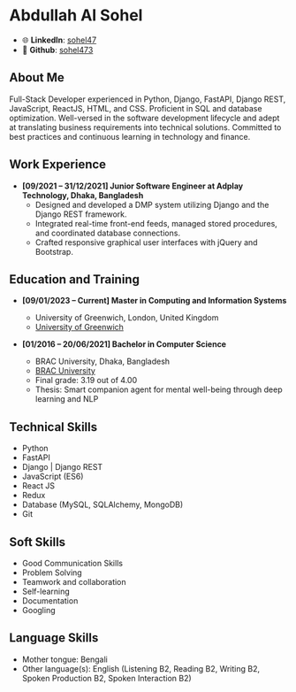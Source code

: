 # Abdullah Al Sohel

- 🌐 **LinkedIn**: [sohel47](https://www.linkedin.com/in/sohel47/)
- 💼 **Github**: [sohel473](https://github.com/sohel473)

## About Me

Full-Stack Developer experienced in Python, Django, FastAPI, Django REST, JavaScript, ReactJS, HTML, and CSS. Proficient in SQL and database optimization. Well-versed in the software development lifecycle and adept at translating business requirements into technical solutions. Committed to best practices and continuous learning in technology and finance.

## Work Experience

- **[09/2021 – 31/12/2021] Junior Software Engineer at Adplay Technology, Dhaka, Bangladesh**
  - Designed and developed a DMP system utilizing Django and the Django REST framework.
  - Integrated real-time front-end feeds, managed stored procedures, and coordinated database connections.
  - Crafted responsive graphical user interfaces with jQuery and Bootstrap.

## Education and Training

- **[09/01/2023 – Current] Master in Computing and Information Systems**
  - University of Greenwich, London, United Kingdom
  - [University of Greenwich](https://www.gre.ac.uk/)

- **[01/2016 – 20/06/2021] Bachelor in Computer Science**
  - BRAC University, Dhaka, Bangladesh
  - [BRAC University](https://www.bracu.ac.bd/)
  - Final grade: 3.19 out of 4.00
  - Thesis: Smart companion agent for mental well-being through deep learning and NLP

## Technical Skills

- Python
- FastAPI
- Django | Django REST
- JavaScript (ES6)
- React JS
- Redux
- Database (MySQL, SQLAlchemy, MongoDB)
- Git

## Soft Skills

- Good Communication Skills
- Problem Solving
- Teamwork and collaboration
- Self-learning
- Documentation
- Googling

## Language Skills

- Mother tongue: Bengali
- Other language(s): English (Listening B2, Reading B2, Writing B2, Spoken Production B2, Spoken Interaction B2)
